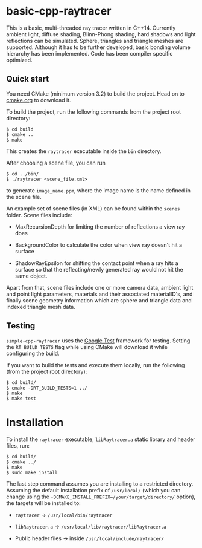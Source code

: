 # basic-cpp-raytracer

This is a basic, multi-threaded ray tracer written in C++14. Currently ambient light, diffuse shading, Blinn-Phong shading, hard shadows and light reflections can be simulated. Sphere, triangles and triangle meshes are supported. Although it has to be further developed, basic bonding volume hierarchy has been implemented. Code has been compiler specific optimized.

## Quick start

You need CMake (minimum version 3.2) to build the project. Head on to [cmake.org](https://cmake.org/download) to download it.

To build the project, run the following commands from the project root directory:

```
$ cd build
$ cmake ..
$ make 
```

This creates the `raytracer` executable inside the `bin` directory.

After choosing a scene file, you can run

```
$ cd ../bin/
$ ./raytracer <scene_file.xml>
```

to generate `image_name.ppm`, where the image name is the name defined in the scene file. 

An example set of scene files (in XML) can be found within the `scenes` folder. Scene files include: 

- MaxRecursionDepth for limiting the number of reflections a view ray does

- BackgroundColor to calculate the color when view ray doesn't hit a surface 

- ShadowRayEpsilon for shifting the contact point when a ray hits a surface so that the reflecting/newly generated ray would not hit the same object. 

Apart from that, scene files include one or more camera data, ambient light and point light parameters, materials and their associated materialID's, and finally scene geometry information which are sphere and triangle data and indexed triangle mesh data. 

## Testing

`simple-cpp-raytracer` uses the [Google Test](https://github.com/google/googletest/blob/master/) framework for testing. Setting the `RT_BUILD_TESTS` flag while using CMake will download it while configuring the build.

If you want to build the tests and execute them locally, run the following (from the project root directory):

```
$ cd build/
$ cmake -DRT_BUILD_TESTS=1 ../
$ make
$ make test
```

# Installation

To install the `raytracer` executable, `libRaytracer.a` static library and header files, run:

```
$ cd build/
$ cmake ../
$ make
$ sudo make install
```


The last step command assumes you are installing to a restricted directory. Assuming the default installation prefix of `/usr/local/` (which you can change using the `-DCMAKE_INSTALL_PREFIX=/your/target/directory/` option), the targets will be installed to:

* `raytracer` -> `/usr/local/bin/raytracer`

* `libRaytracer.a` -> `/usr/local/lib/raytracer/libRaytracer.a`

* Public header files -> inside `/usr/local/include/raytracer/`

